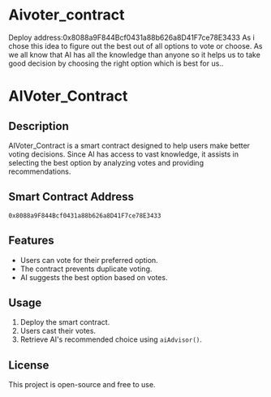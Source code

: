 # Aivoter_contract
Deploy address:0x8088a9F844Bcf0431a88b626a8D41F7ce78E3433
As i chose this idea to figure out the best out of all options to vote or choose. As we all know that AI has all the knowledge than anyone so it helps us to take good decision by choosing the right option which is best for us..

# AIVoter_Contract

## Description
AIVoter_Contract is a smart contract designed to help users make better voting decisions. Since AI has access to vast knowledge, it assists in selecting the best option by analyzing votes and providing recommendations.

## Smart Contract Address
`0x8088a9F844Bcf0431a88b626a8D41F7ce78E3433`

## Features
- Users can vote for their preferred option.
- The contract prevents duplicate voting.
- AI suggests the best option based on votes.

## Usage
1. Deploy the smart contract.
2. Users cast their votes.
3. Retrieve AI's recommended choice using `aiAdvisor()`.

## License
This project is open-source and free to use.

